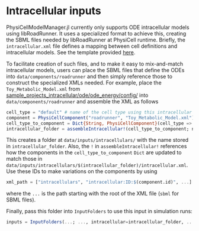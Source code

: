 # Intracellular inputs

PhysiCellModelManager.jl currently only supports ODE intracellular models using libRoadRunner.
It uses a specialized format to achieve this, creating the SBML files needed by libRoadRunner at PhysiCell runtime.
Briefly, the `intracellular.xml` file defines a mapping between cell definitions and intracellular models.
See the template provided [here](https://github.com/drbergman/PhysiCell/blob/my-physicell/sample_projects_intracellular/combined/template-combined/config/sample_combined_sbmls.xml).

To facilitate creation of such files, and to make it easy to mix-and-match intracellular models, users can place the SBML files that define the ODEs into `data/components/roadrunner` and then simply reference those to construct the specialized XMLs needed.
For example, place the `Toy_Metabolic_Model.xml` from [sample_projects_intracellular/ode/ode_energy/config/](https://github.com/drbergman/PhysiCell/blob/my-physicell/sample_projects_intracellular/ode/ode_energy/config) into `data/components/roadrunner` and assemble the XML as follows

```julia
cell_type = "default" # name of the cell type using this intracellular model
component = PhysiCellComponent("roadrunner", "Toy_Metabolic_Model.xml") # pass in the type of the component and the name of the file to use
cell_type_to_component = Dict{String, PhysiCellComponent}(cell_type => component) # add other entries to this Dict for other cell types using an intracellular model
intracellular_folder = assembleIntracellular!(cell_type_to_component; name="toy_metabolic") # will return "toy_metabolic" or "toy_metabolic_n"
```

This creates a folder at `data/inputs/intracellulars/` with the name stored in `intracellular_folder`.
Also, the `!` in `assembleIntracellular!` references how the components in the `cell_type_to_component` `Dict` are updated to match those in `data/inputs/intracellulars/$(intracellular_folder)/intracellular.xml`.
Use these IDs to make variations on the components by using

```julia
xml_path = ["intracellulars", "intracellular:ID:$(component.id)", ...]
```

where the `...` is the path starting with the root of the XML file (`sbml` for SBML files).

Finally, pass this folder into `InputFolders` to use this input in simulation runs:
```julia
inputs = InputFolders(...; ..., intracellular=intracellular_folder, ...)
```
